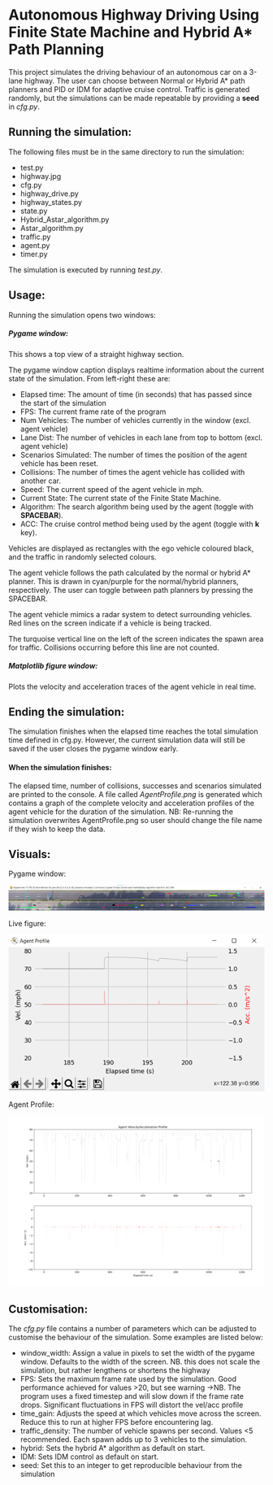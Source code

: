 # Autonomous Highway Driving Using Finite State Machine and Hybrid A* Path Planning

This project simulates the driving behaviour of an autonomous car on a 3-lane highway.
The user can choose between Normal or Hybrid A* path planners and PID or IDM for adaptive cruise control.
Traffic is generated randomly, but the simulations can be made repeatable by providing a **seed** in *cfg.py*.


## Running the simulation:

The following files must be in the same directory to run the simulation:

- test.py
- highway.jpg
- cfg.py
- highway_drive.py
- highway_states.py
- state.py
- Hybrid_Astar_algorithm.py
- Astar_algorithm.py
- traffic.py
- agent.py
- timer.py

The simulation is executed by running *test.py*.


## Usage:
Running the simulation opens two windows:

##### Pygame window:

This shows a top view of a straight highway section.

The pygame window caption displays realtime information about the current state of the simulation. From left-right these are:
- Elapsed time: The amount of time (in seconds) that has passed since the start of the simulation
- FPS: The current frame rate of the program
- Num Vehicles: The number of vehicles currently in the window (excl. agent vehicle)
- Lane Dist: The number of vehicles in each lane from top to bottom (excl. agent vehicle)
- Scenarios Simulated: The number of times the position of the agent vehicle has been reset.
- Collisions: The number of times the agent vehicle has collided with another car.
- Speed: The current speed of the agent vehicle in mph.
- Current State: The current state of the Finite State Machine.
- Algorithm: The search algorithm being used by the agent (toggle with **SPACEBAR**).
- ACC: The cruise control method being used by the agent (toggle with **k** key).

Vehicles are displayed as rectangles with the ego vehicle coloured black, and the traffic in randomly selected colours.

The agent vehicle follows the path calculated by the normal or hybrid A* planner. This is drawn in cyan/purple for the normal/hybrid planners, respectively.
The user can toggle between path planners by pressing the SPACEBAR.

The agent vehicle mimics a radar system to detect surrounding vehicles. Red lines on the screen indicate if a vehicle is being tracked.

The turquoise vertical line on the left of the screen indicates the spawn area for traffic. Collisions occurring before this line are not counted.

##### Matplotlib figure window:
Plots the velocity and acceleration traces of the agent vehicle in real time.

## Ending the simulation:
The simulation finishes when the elapsed time reaches the total simulation time defined in cfg.py.
However, the current simulation data will still be saved if the user closes the pygame window early.

#### When the simulation finishes:
The elapsed time, number of collisions, successes and scenarios simulated are printed to the console.
A file called *AgentProfile.png* is generated which contains a graph of the complete velocity and acceleration profiles of the agent vehicle for the duration of the simulation.
NB: Re-running the simulation overwrites AgentProfile.png so user should change the file name if they wish to keep the data.

## Visuals:
Pygame window: 

![The pygame window](Examples/Pygame_window_example.png)

Live figure:

![Figure window](Examples/Live_graph_example.png)

Agent Profile:

![AgentProfile](Examples/AgentProfile_example_low_res.png)


## Customisation:
The *cfg.py* file contains a number of parameters which can be adjusted to customise the behaviour of the simulation.
Some examples are listed below:
- window_width: Assign a value in pixels to set the width of the pygame window. Defaults to the width of the screen. NB. this does not scale the simulation, but rather lengthens or shortens the highway
- FPS: Sets the maximum frame rate used by the simulation. Good performance achieved for values >20, but see warning ->NB. The program uses a fixed timestep and will slow down if the frame rate drops. Significant fluctuations in FPS will distort the vel/acc profile
- time_gain: Adjusts the speed at which vehicles move across the screen. Reduce this to run at higher FPS before encountering lag.
- traffic_density: The number of vehicle spawns per second. Values <5 recommended. Each spawn adds up to 3 vehicles to the simulation.
- hybrid: Sets the hybrid A* algorithm as default on start.
- IDM: Sets IDM control as default on start.
- seed: Set this to an integer to get reproducible behaviour from the simulation
